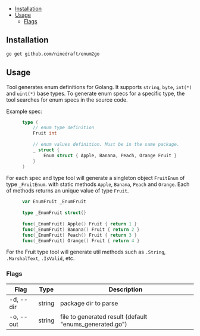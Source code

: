 - [Installation](#installation)
- [Usage](#usage)
  - [Flags](#flags)

## Installation

```sh
go get github.com/ninedraft/enum2go
```

## Usage

Tool generates enum definitions for Golang. It supports `string`, `byte`, `int(*)` and `uint(*)` base types. To generate enum specs for a specific type, the tool searches for enum specs in the source code.
  
Example spec:

```go  
      type (
          // enum type definition
          Fruit int
  
          // enum values definition. Must be in the same package.
          _ struct {
              Enum struct { Apple, Banana, Peach, Orange Fruit }
          }
      )
```

For each spec and type tool will generate a singleton object `FruitEnum` of type `_FruitEnum`. with static methods `Apple`, `Banana`, `Peach` and `Orange`. Each of methods returns an unique value of type `Fruit`.

```go  
      var EnumFruit _EnumFruit
  
      type _EnumFruit struct{}
  
      func(_EnumFruit) Apple() Fruit { return 1 }
      func(_EnumFruit) Banana() Fruit { return 2 }
      func(_EnumFruit) Peach() Fruit { return 3 }
      func(_EnumFruit) Orange() Fruit { return 4 }
```

For the Fruit type tool will generate util methods such as `.String`, `.MarshalText`, `.IsValid`, etc.

### Flags

| Flag      | Type   | Description                                             |
|-----------|--------|---------------------------------------------------------|
| -d, --dir | string | package dir to parse                                    |
| -o, --out | string | file to generated result (default "enums_generated.go") |
